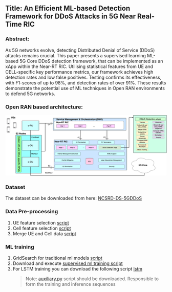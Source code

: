 ## Title: An Efficient ML-based Detection Framework for DDoS Attacks in 5G Near Real-Time RIC
### Abstract:
As 5G networks evolve, detecting Distributed Denial of Service (DDoS) attacks remains crucial. This paper presents a supervised learning ML-based 5G Core DDoS detection framework, that can be implemented as an xApp within the Near-RT RIC. Utilising statistical features from UE and CELL-specific key performance metrics, our framework achieves high detection rates and low false positives. Testing confirms its effectiveness, with F1-scores of up to 98\%, and detection rates of over 91\%. These results demonstrate the potential use of ML techniques in Open RAN environments to defend 5G networks.

### Open RAN based architecture:
![plot](https://github.com/sotirischatzimiltis/DDoS_5G_network_KPM/blob/main/Figrures/arch_working_final_letter.png)

### Dataset
The dataset can be downloaded from here: [NCSRD-DS-5GDDoS](https://zenodo.org/records/13900057)

### Data Pre-processing
1. UE feature selection [script](https://github.com/sotirischatzimiltis/DDoS_5G_network_KPM/blob/main/Scripts/ue_data_feature_selection.ipynb)
2. Cell feature selection [script](https://github.com/sotirischatzimiltis/DDoS_5G_network_KPM/blob/main/Scripts/cell_level_feature_selection.ipynb)
3. Merge UE and Cell data [script](https://github.com/sotirischatzimiltis/DDoS_5G_network_KPM/blob/main/Scripts/merge_dataset.ipynb)
   
### ML training
1. GridSearch for traditional ml models [script](https://github.com/sotirischatzimiltis/DDoS_5G_network_KPM/blob/main/Scripts/gridsearch_cv.ipynb)
1. Download and execute [supervised ml training script](https://github.com/sotirischatzimiltis/DDoS_5G_network_KPM/blob/main/Scripts/supervised_learning_approach.py)
2. For LSTM training you can download the following script [lstm](https://github.com/sotirischatzimiltis/DDoS_5G_network_KPM/blob/main/Scripts/lstm.ipynb)
   > Note: [auxiliary.py](https://github.com/sotirischatzimiltis/DDoS_5G_network_KPM/blob/main/Scripts/auxiliary.py) script should be downloaded. Responsible to form the training and inference sequences
